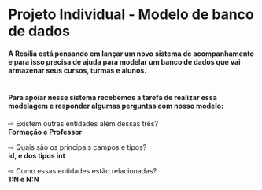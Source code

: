 # Projeto Individual - Modelo de banco de dados

<h4>A Resilia está pensando em lançar um novo sistema de acompanhamento e para isso precisa de ajuda para modelar um banco de dados que vai armazenar seus cursos, turmas e alunos.</h4>

<img src="">

<h4>Para apoiar nesse sistema recebemos a tarefa de realizar essa modelagem e responder algumas perguntas com nosso modelo:<br></h4>

  ⇨ Existem outras entidades além dessas três?<br>
  <b>Formação e Professor</b><br> 
  
  ⇨ Quais são os principais campos e tipos?<br>
  <b>id, e dos tipos int</b><br>
  
  ⇨ Como essas entidades estão relacionadas?<br>
  <b>1:N e N:N</b><br>
